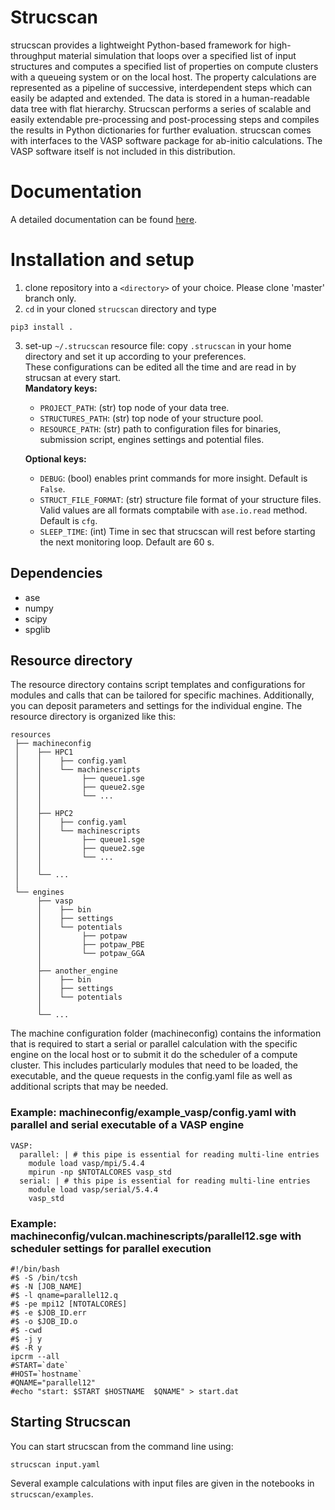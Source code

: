 # Strucscan

strucscan provides a lightweight Python-based framework for high-throughput material simulation 
that loops over a specified list of input structures and computes a specified list of properties
on compute clusters with a queueing system or on the local host. The property calculations are 
represented as a pipeline of successive, interdependent steps which can easily be adapted and 
extended. The data is stored in a human-readable data tree with flat hierarchy. Strucscan performs 
a series of scalable and easily extendable pre-processing and post-processing steps and compiles 
the results in Python dictionaries for further evaluation. strucscan comes with interfaces to the
VASP software package for ab-initio calculations. The VASP software itself is not included in this
distribution.

# Documentation

A detailed documentation can be found [here](https://strucscan.readthedocs.io/).

# Installation and setup

1. clone repository into a `<directory>` of your choice. Please clone 'master' branch only.
2.  `cd` in your cloned `strucscan` directory and type 
```
pip3 install .
```
3. set-up `~/.strucscan` resource file: copy `.strucscan` in your home directory and set it up 
   according to your preferences. \
   These configurations can be edited all the time and are read in by strucsan at every start. \
   **Mandatory keys:**
   - `PROJECT_PATH`: (str) top node of your data tree.
   - `STRUCTURES_PATH`: (str) top node of your structure pool.
   - `RESOURCE_PATH`: (str) path to configuration files for binaries, submission script, 
     engines settings and potential files.
     
   **Optional keys:**
   - `DEBUG`: (bool) enables print commands for more insight. Default is `False`.
   - `STRUCT_FILE_FORMAT`: (str) structure file format of your structure files. 
     Valid values are all formats comptabile with `ase.io.read` method. Default is `cfg`.
   - `SLEEP_TIME`: (int) Time in sec that strucscan will rest before starting the next monitoring loop. Default are 60 s.


## Dependencies
- ase
- numpy
- scipy
- spglib

    
## Resource directory
The resource directory contains script templates and configurations for modules and calls that
can be tailored for specific machines. Additionally, you can deposit parameters and settings 
for the individual engine. The resource directory is organized like this:
```
resources
 ├── machineconfig
 │    ├── HPC1
 │    │    ├── config.yaml
 │    │    └── machinescripts
 │    │         ├── queue1.sge
 │    │         ├── queue2.sge
 │    │         └── ...
 │    │         
 │    ├── HPC2
 │    │    ├── config.yaml
 │    │    └── machinescripts
 │    │         ├── queue1.sge
 │    │         ├── queue2.sge
 │    │         └── ...
 │    │         
 │    └── ...
 │
 └── engines
      ├── vasp
      │    ├── bin
      │    ├── settings
      │    └── potentials
      │         ├── potpaw
      │         ├── potpaw_PBE
      │         └── potpaw_GGA
      │         
      ├── another_engine
      │    ├── bin
      │    ├── settings
      │    └── potentials
      │         
      └── ...
```
The machine configuration folder (machineconfig) contains the information that is required 
to start a serial or parallel calculation with the specific engine on the local host or to
submit it do the scheduler of a compute cluster.
This includes particularly modules that need to be loaded, the executable, and the queue
requests in the config.yaml file as well as additional scripts that may be needed.

### Example: machineconfig/example_vasp/config.yaml with parallel and serial executable of a VASP engine
```
VASP:
  parallel: | # this pipe is essential for reading multi-line entries
    module load vasp/mpi/5.4.4
    mpirun -np $NTOTALCORES vasp_std
  serial: | # this pipe is essential for reading multi-line entries
    module load vasp/serial/5.4.4
    vasp_std
```

### Example: machineconfig/vulcan.machinescripts/parallel12.sge with scheduler settings for parallel execution
```
#!/bin/bash 
#$ -S /bin/tcsh 
#$ -N [JOB_NAME] 
#$ -l qname=parallel12.q 
#$ -pe mpi12 [NTOTALCORES] 
#$ -e $JOB_ID.err 
#$ -o $JOB_ID.o 
#$ -cwd 
#$ -j y 
#$ -R y 
ipcrm --all 
#START=`date` 
#HOST=`hostname` 
#QNAME="parallel12" 
#echo "start: $START $HOSTNAME  $QNAME" > start.dat
```

## Starting Strucscan

You can start strucscan from the command line using: 
```
strucscan input.yaml
```

Several example calculations with input files are given in the notebooks in `strucscan/examples`.
